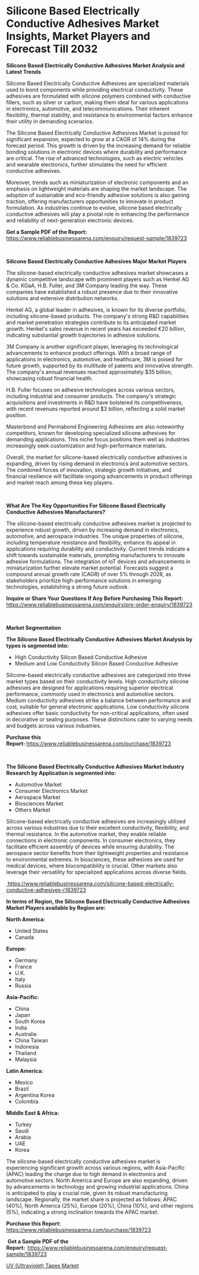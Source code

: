 <p><h1>Silicone Based Electrically Conductive Adhesives Market Insights, Market Players and Forecast Till 2032</h1></p><p><strong>Silicone Based Electrically Conductive Adhesives Market Analysis and Latest Trends</strong></p>
<p><p>Silicone Based Electrically Conductive Adhesives are specialized materials used to bond components while providing electrical conductivity. These adhesives are formulated with silicone polymers combined with conductive fillers, such as silver or carbon, making them ideal for various applications in electronics, automotive, and telecommunications. Their inherent flexibility, thermal stability, and resistance to environmental factors enhance their utility in demanding scenarios.</p><p>The Silicone Based Electrically Conductive Adhesives Market is poised for significant expansion, expected to grow at a CAGR of 14% during the forecast period. This growth is driven by the increasing demand for reliable bonding solutions in electronic devices where durability and performance are critical. The rise of advanced technologies, such as electric vehicles and wearable electronics, further stimulates the need for efficient conductive adhesives. </p><p>Moreover, trends such as miniaturization of electronic components and an emphasis on lightweight materials are shaping the market landscape. The adoption of sustainable and eco-friendly adhesive solutions is also gaining traction, offering manufacturers opportunities to innovate in product formulation. As industries continue to evolve, silicone based electrically conductive adhesives will play a pivotal role in enhancing the performance and reliability of next-generation electronic devices.</p></p>
<p><strong>Get a Sample PDF of the Report:&nbsp;</strong> <a href="https://www.reliablebusinessarena.com/enquiry/request-sample/1839723?utm_campaign=2217&utm_medium=2&utm_source=Github&utm_content=ia&utm_term=03042025&utm_id=silicone-based-electrically-conductive-adhesives">https://www.reliablebusinessarena.com/enquiry/request-sample/1839723</a></p>
<p>&nbsp;</p>
<p><strong>Silicone Based Electrically Conductive Adhesives Major Market Players</strong></p>
<p><p>The silicone-based electrically conductive adhesives market showcases a dynamic competitive landscape with prominent players such as Henkel AG & Co. KGaA, H.B. Fuller, and 3M Company leading the way. These companies have established a robust presence due to their innovative solutions and extensive distribution networks.</p><p>Henkel AG, a global leader in adhesives, is known for its diverse portfolio, including silicone-based products. The company's strong R&D capabilities and market penetration strategies contribute to its anticipated market growth. Henkel's sales revenue in recent years has exceeded €20 billion, indicating substantial growth trajectories in adhesive solutions.</p><p>3M Company is another significant player, leveraging its technological advancements to enhance product offerings. With a broad range of applications in electronics, automotive, and healthcare, 3M is poised for future growth, supported by its multitude of patents and innovative strength. The company's annual revenues reached approximately $35 billion, showcasing robust financial health.</p><p>H.B. Fuller focuses on adhesive technologies across various sectors, including industrial and consumer products. The company's strategic acquisitions and investments in R&D have bolstered its competitiveness, with recent revenues reported around $3 billion, reflecting a solid market position.</p><p>Masterbond and Permabond Engineering Adhesives are also noteworthy competitors, known for developing specialized silicone adhesives for demanding applications. This niche focus positions them well as industries increasingly seek customization and high-performance materials.</p><p>Overall, the market for silicone-based electrically conductive adhesives is expanding, driven by rising demand in electronics and automotive sectors. The combined forces of innovation, strategic growth initiatives, and financial resilience will facilitate ongoing advancements in product offerings and market reach among these key players.</p></p>
<p>&nbsp;</p>
<p><strong>What Are The Key Opportunities For Silicone Based Electrically Conductive Adhesives Manufacturers?</strong></p>
<p><p>The silicone-based electrically conductive adhesives market is projected to experience robust growth, driven by increasing demand in electronics, automotive, and aerospace industries. The unique properties of silicone, including temperature resistance and flexibility, enhance its appeal in applications requiring durability and conductivity. Current trends indicate a shift towards sustainable materials, prompting manufacturers to innovate adhesive formulations. The integration of IoT devices and advancements in miniaturization further elevate market potential. Forecasts suggest a compound annual growth rate (CAGR) of over 5% through 2028, as stakeholders prioritize high-performance solutions in emerging technologies, establishing a strong future outlook.</p></p>
<p><strong>Inquire or Share Your Questions If Any Before Purchasing This Report:</strong> <a href="https://www.reliablebusinessarena.com/enquiry/pre-order-enquiry/1839723?utm_campaign=2217&utm_medium=2&utm_source=Github&utm_content=ia&utm_term=03042025&utm_id=silicone-based-electrically-conductive-adhesives">https://www.reliablebusinessarena.com/enquiry/pre-order-enquiry/1839723</a></p>
<p>&nbsp;</p>
<p><strong>Market Segmentation</strong></p>
<p><strong>The Silicone Based Electrically Conductive Adhesives Market Analysis by types is segmented into:</strong></p>
<p><ul><li>High Conductivity Silicon Based Conductive Adhesive</li><li>Medium and Low Conductivity Silicon Based Conductive Adhesive</li></ul></p>
<p><p>Silicone-based electrically conductive adhesives are categorized into three market types based on their conductivity levels. High conductivity silicone adhesives are designed for applications requiring superior electrical performance, commonly used in electronics and automotive sectors. Medium conductivity adhesives strike a balance between performance and cost, suitable for general electronic applications. Low conductivity silicone adhesives offer basic conductivity for non-critical applications, often used in decorative or sealing purposes. These distinctions cater to varying needs and budgets across various industries.</p></p>
<p><strong>Purchase this Report:&nbsp;</strong><a href="https://www.reliablebusinessarena.com/purchase/1839723?utm_campaign=2217&utm_medium=2&utm_source=Github&utm_content=ia&utm_term=03042025&utm_id=silicone-based-electrically-conductive-adhesives">https://www.reliablebusinessarena.com/purchase/1839723</a></p>
<p>&nbsp;</p>
<p><strong>The Silicone Based Electrically Conductive Adhesives Market Industry Research by Application is segmented into:</strong></p>
<p><ul><li>Automotive Market</li><li>Consumer Electronics Market</li><li>Aerospace Market</li><li>Biosciences Market</li><li>Others Market</li></ul></p>
<p><p>Silicone-based electrically conductive adhesives are increasingly utilized across various industries due to their excellent conductivity, flexibility, and thermal resistance. In the automotive market, they enable reliable connections in electronic components. In consumer electronics, they facilitate efficient assembly of devices while ensuring durability. The aerospace sector benefits from their lightweight properties and resistance to environmental extremes. In biosciences, these adhesives are used for medical devices, where biocompatibility is crucial. Other markets also leverage their versatility for specialized applications across diverse fields.</p></p>
<p><a href="https://www.reliablebusinessarena.com/silicone-based-electrically-conductive-adhesives-r1839723?utm_campaign=2217&utm_medium=2&utm_source=Github&utm_content=ia&utm_term=03042025&utm_id=silicone-based-electrically-conductive-adhesives">&nbsp;https://www.reliablebusinessarena.com/silicone-based-electrically-conductive-adhesives-r1839723</a></p>
<p><strong>In terms of Region, the Silicone Based Electrically Conductive Adhesives Market Players available by Region are:</strong></p>
<p>
    <p> <strong> North America: </strong>
        <ul>
            <li>United States</li>
            <li>Canada</li>
        </ul>
        </p> 
    <p> <strong> Europe: </strong>
        <ul>
            <li>Germany</li>
            <li>France</li>
            <li>U.K.</li>
            <li>Italy</li>
            <li>Russia</li>
        </ul>
        </p> 
    <p> <strong> Asia-Pacific: </strong>
        <ul>
            <li>China</li>
            <li>Japan</li>
            <li>South Korea</li>
            <li>India</li>
            <li>Australia</li>
            <li>China Taiwan</li>
            <li>Indonesia</li>
            <li>Thailand</li>
            <li>Malaysia</li>
        </ul>
        </p> 
    <p> <strong> Latin America: </strong>
        <ul>
            <li>Mexico</li>
            <li>Brazil</li>
            <li>Argentina Korea</li>
            <li>Colombia</li>
        </ul>
        </p> 
    <p> <strong> Middle East & Africa: </strong>
        <ul>
            <li>Turkey</li>
            <li>Saudi</li>
            <li>Arabia</li>
            <li>UAE</li>
            <li>Korea</li>
        </ul>
    </p>
    </p>
<p><p>The silicone-based electrically conductive adhesives market is experiencing significant growth across various regions, with Asia-Pacific (APAC) leading the charge due to high demand in electronics and automotive sectors. North America and Europe are also expanding, driven by advancements in technology and growing industrial applications. China is anticipated to play a crucial role, given its robust manufacturing landscape. Regionally, the market share is projected as follows: APAC (40%), North America (25%), Europe (20%), China (10%), and other regions (5%), indicating a strong inclination towards the APAC market.</p></p>
<p><strong>Purchase this Report: </strong><a href="https://www.reliablebusinessarena.com/purchase/1839723?utm_campaign=2217&utm_medium=2&utm_source=Github&utm_content=ia&utm_term=03042025&utm_id=silicone-based-electrically-conductive-adhesives">https://www.reliablebusinessarena.com/purchase/1839723</a></p>
<p>&nbsp;<strong>Get a Sample PDF of the Report:&nbsp;&nbsp;</strong><a href="https://www.reliablebusinessarena.com/enquiry/request-sample/1839723?utm_campaign=2217&utm_medium=2&utm_source=Github&utm_content=ia&utm_term=03042025&utm_id=silicone-based-electrically-conductive-adhesives">https://www.reliablebusinessarena.com/enquiry/request-sample/1839723</a></p>
<p><strong></strong></p>
<p><p><a href="https://github.com/gukenneth26571/Market-Research-Report-List-1/blob/main/uv-ultraviolet-tapes-market.md?utm_campaign=2217&utm_medium=2&utm_source=Github&utm_content=ia&utm_term=03042025&utm_id=silicone-based-electrically-conductive-adhesives">UV (Ultraviolet) Tapes Market</a></p></p>